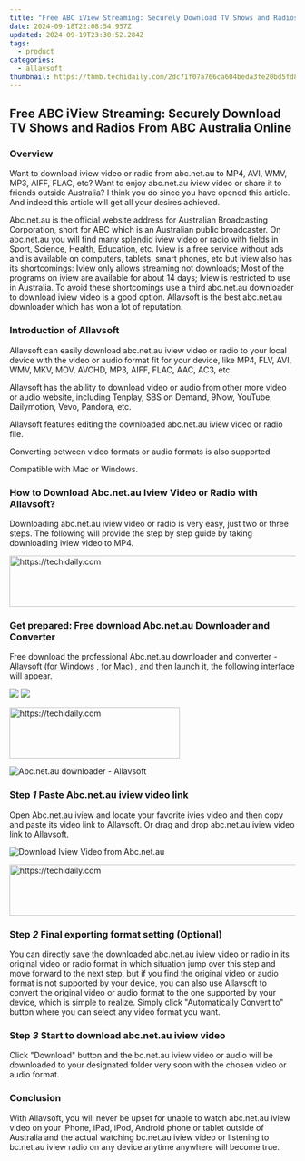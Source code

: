 ```yaml
---
title: "Free ABC iView Streaming: Securely Download TV Shows and Radios From ABC Australia Online"
date: 2024-09-18T22:08:54.957Z
updated: 2024-09-19T23:30:52.284Z
tags:
  - product
categories:
  - allavsoft
thumbnail: https://thmb.techidaily.com/2dc71f07a766ca604beda3fe20bd5fd81321c87e0ac1f0a29af15d53f14e15af.jpg
---
```


## Free ABC iView Streaming: Securely Download TV Shows and Radios From ABC Australia Online

### Overview

Want to download iview video or radio from abc.net.au to MP4, AVI, WMV, MP3, AIFF, FLAC, etc? Want to enjoy abc.net.au iview video or share it to friends outside Australia? I think you do since you have opened this article. And indeed this article will get all your desires achieved.

Abc.net.au is the official website address for Australian Broadcasting Corporation, short for ABC which is an Australian public broadcaster. On abc.net.au you will find many splendid iview video or radio with fields in Sport, Science, Health, Education, etc. Iview is a free service without ads and is available on computers, tablets, smart phones, etc but iview also has its shortcomings: Iview only allows streaming not downloads; Most of the programs on iview are available for about 14 days; Iview is restricted to use in Australia. To avoid these shortcomings use a third abc.net.au downloader to download iview video is a good option. Allavsoft is the best abc.net.au downloader which has won a lot of reputation.

### Introduction of Allavsoft

Allavsoft can easily download abc.net.au iview video or radio to your local device with the video or audio format fit for your device, like MP4, FLV, AVI, WMV, MKV, MOV, AVCHD, MP3, AIFF, FLAC, AAC, AC3, etc.

Allavsoft has the ability to download video or audio from other more video or audio website, including Tenplay, SBS on Demand, 9Now, YouTube, Dailymotion, Vevo, Pandora, etc.

Allavsoft features editing the downloaded abc.net.au iview video or radio file.

Converting between video formats or audio formats is also supported

Compatible with Mac or Windows.

### How to Download Abc.net.au Iview Video or Radio with Allavsoft?

Downloading abc.net.au iview video or radio is very easy, just two or three steps. The following will provide the step by step guide by taking downloading iview video to MP4.

<!-- affiliate ads begin -->
<a href="https://aligracehair.sjv.io/c/5597632/1972698/19272" target="_top" id="1972698">
  <img src="//a.impactradius-go.com/display-ad/19272-1972698" border="0" alt="https://techidaily.com" width="728" height="90"/>
</a>
<img height="0" width="0" src="https://aligracehair.sjv.io/i/5597632/1972698/19272" style="position:absolute;visibility:hidden;" border="0" />
<!-- affiliate ads end -->

### Get prepared: Free download Abc.net.au Downloader and Converter

Free download the professional Abc.net.au downloader and converter - Allavsoft ([for Windows](https://tools.techidaily.com/allavsoft/products/) , [for Mac](https://tools.techidaily.com/allavsoft/products/)) , and then launch it, the following interface will appear.

[![](https://www.allavsoft.com/how-to/../images/how-to/free-download-win.jpg)](https://tools.techidaily.com/allavsoft/products/) [![](https://www.allavsoft.com/how-to/../images/how-to/free-download-mac.jpg)](https://tools.techidaily.com/allavsoft/products/)

<!-- affiliate ads begin -->
<a href="https://aligracehair.sjv.io/c/5597632/1948905/19272" target="_top" id="1948905">
  <img src="//a.impactradius-go.com/display-ad/19272-1948905" border="0" alt="https://techidaily.com" width="300" height="90"/>
</a>
<img height="0" width="0" src="https://aligracehair.sjv.io/i/5597632/1948905/19272" style="position:absolute;visibility:hidden;" border="0" />
<!-- affiliate ads end -->

![Abc.net.au downloader - Allavsoft](https://www.allavsoft.com/how-to/../images/how-to/allavsoft-converter/screen-shot-600.jpg)

### Step _1_ Paste Abc.net.au iview video link

Open Abc.net.au iview and locate your favorite ivies video and then copy and paste its video link to Allavsoft. Or drag and drop abc.net.au iview video link to Allavsoft.

![Download Iview Video from Abc.net.au](https://www.allavsoft.com/how-to/../images/how-to/abc-iview-downloader/download-video-from-abc-iview.jpg)

<!-- affiliate ads begin -->
<a href="https://appsumo.8odi.net/c/5597632/2049383/7443" target="_top" id="2049383">
  <img src="//a.impactradius-go.com/display-ad/7443-2049383" border="0" alt="https://techidaily.com" width="728" height="90"/>
</a>
<img height="0" width="0" src="https://appsumo.8odi.net/i/5597632/2049383/7443" style="position:absolute;visibility:hidden;" border="0" />
<!-- affiliate ads end -->

### Step _2_ Final exporting format setting (Optional)

You can directly save the downloaded abc.net.au iview video or radio in its original video or radio format in which situation jump over this step and move forward to the next step, but if you find the original video or audio format is not supported by your device, you can also use Allavsoft to convert the original video or audio format to the one supported by your device, which is simple to realize. Simply click "Automatically Convert to" button where you can select any video format you want.

### Step _3_ Start to download abc.net.au iview video

Click "Download" button and the bc.net.au iview video or audio will be downloaded to your designated folder very soon with the chosen video or audio format.

### Conclusion

With Allavsoft, you will never be upset for unable to watch abc.net.au iview video on your iPhone, iPad, iPod, Android phone or tablet outside of Australia and the actual watching bc.net.au iview video or listening to bc.net.au iview radio on any device anytime anywhere will become true.

<ins class="adsbygoogle"
     style="display:block"
     data-ad-format="autorelaxed"
     data-ad-client="ca-pub-7571918770474297"
     data-ad-slot="1223367746"></ins>

<ins class="adsbygoogle"
     style="display:block"
     data-ad-client="ca-pub-7571918770474297"
     data-ad-slot="8358498916"
     data-ad-format="auto"
     data-full-width-responsive="true"></ins>
